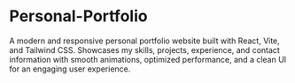 # Personal-Portfolio
A modern and responsive personal portfolio website built with React, Vite, and Tailwind CSS. Showcases my skills, projects, experience, and contact information with smooth animations, optimized performance, and a clean UI for an engaging user experience.
